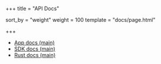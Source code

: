 +++
title = "API Docs"

sort_by = "weight"
weight = 100
template = "docs/page.html"

+++

 - [App docs (main)](/api/main/app/)
 - [SDK docs (main)](/api/main/dart-sdk/)
 - [Rust docs (main)](/api/main/rust/effektio/)